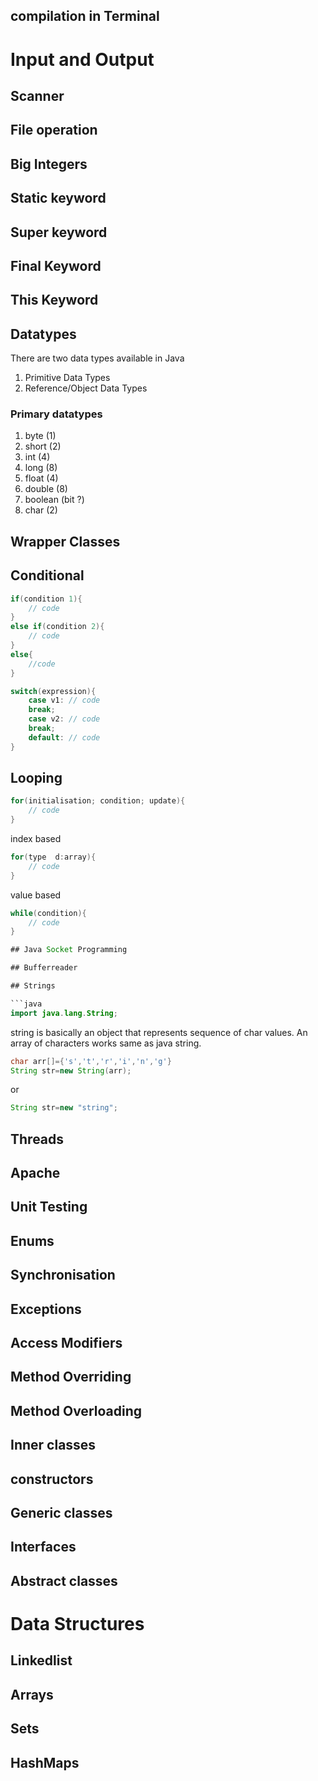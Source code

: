 ## compilation in Terminal 

# Input and Output 

## Scanner

## File operation

## Big Integers

## Static keyword 

## Super keyword

## Final Keyword

## This Keyword


## Datatypes
There are two data types available in Java 
1. Primitive Data Types
2. Reference/Object Data Types

### Primary datatypes
1. byte (1)
2. short (2)
3. int (4)
4. long (8)
5. float (4)
6. double (8)
7. boolean (bit ?)
8. char (2)

## Wrapper Classes


## Conditional 

```java
if(condition 1){
	// code
}
else if(condition 2){
	// code
}
else{
	//code
}
```

```java
switch(expression){
	case v1: // code 
	break;
	case v2: // code 
	break;	
	default: // code
}
```	
## Looping 
```java
for(initialisation; condition; update){
	// code
}
```
index based
```java
for(type  d:array){
	// code
}
```
value based

```java
while(condition){
	// code
}

## Java Socket Programming

## Bufferreader

## Strings

```java
import java.lang.String;
```

string is basically an object that represents sequence of char values. An array of characters works same as java string.
```java
char arr[]={'s','t','r','i','n','g'}
String str=new String(arr);
```
or
```java
String str=new "string";
```
## Threads

## Apache

## Unit Testing


## Enums 

## Synchronisation


## Exceptions

## Access Modifiers


## Method Overriding

## Method Overloading 

## Inner classes 

## constructors

## Generic classes 

## Interfaces

## Abstract classes

# Data Structures

## Linkedlist 

## Arrays

## Sets


## HashMaps


